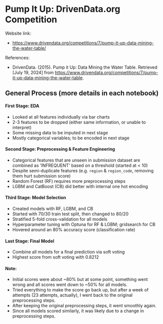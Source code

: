 # Pump It Up: DrivenData.org Competition

Website link: 
- https://www.drivendata.org/competitions/7/pump-it-up-data-mining-the-water-table/

References:
- DrivenData. (2015). Pump it Up: Data Mining the Water Table. Retrieved [July 19, 2024] from https://www.drivendata.org/competitions/7/pump-it-up-data-mining-the-water-table.

## General Process (more details in each notebook)
#### First Stage: EDA
- Looked at all features individually via bar charts
- 2-3 features to be dropped (either same information, or unable to interpret)
- Some missing data to be imputed in next stage
- Mostly categorical variables; to be encoded in next stage

#### Second Stage: Preprocessing & Feature Engineering
- Categorical features that are unseen in submission dataset are combined as 'INFREQUENT' based on a threshold (started at < 10)
- Despite semi-duplicate features (e.g. `region` & `region_code`, removing them hurt submission score)
- Random Forest (RF) requires more preprocessing steps
- LGBM and CatBoost (CB) did better with internal one hot encoding

#### Third Stage: Model Selection
- Created models with RF, LGBM, and CB
- Started with 70/30 train test split, then changed to 80/20
- Stratified 5-fold cross-validation for all models
- Hyperparameter tuning with Optuna for RF & LGBM; gridsearch for CB
- Hovered around an 80% accuracy score (classification rate)
 
#### Last Stage: Final Model
- Combine all models for a final prediction via soft voting
- Highest score from soft voting with 0.8212

#### Note:
- Initial scores were about ~80% but at some point, something went wrong and all scores went down to ~50% for all models.
- Tried everything to make the score go back up, but after a week of attempts (23 attempts, actually), I went back to the original preprocessing steps.
- After keeping the original preprocessing steps, it went smoothly again.
- Since all models scored similarly, it was likely due to a change in preprocessing steps.
